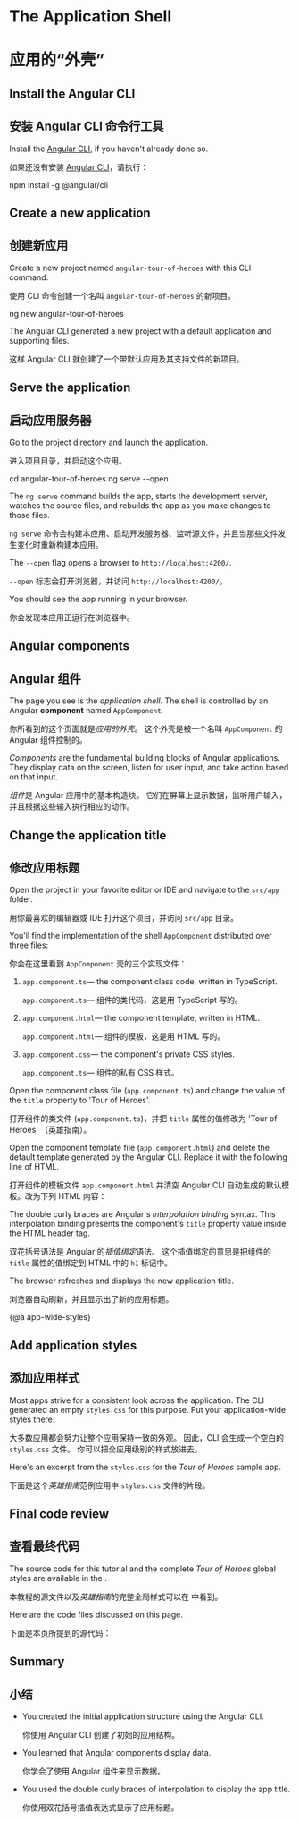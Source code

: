 # The Application Shell

# 应用的“外壳”

## Install the Angular CLI

## 安装 Angular CLI 命令行工具

 Install the [Angular CLI](https://github.com/angular/angular-cli), if you haven't already done so.
 
 如果还没有安装 [Angular CLI](https://github.com/angular/angular-cli)，请执行：

<code-example language="sh" class="code-shell">

  npm install -g @angular/cli

</code-example>  

## Create a new application

## 创建新应用

Create a new project named `angular-tour-of-heroes` with this CLI command.

使用 CLI 命令创建一个名叫 `angular-tour-of-heroes` 的新项目。

<code-example language="sh" class="code-shell">

  ng new angular-tour-of-heroes

</code-example> 

The Angular CLI generated a new project with a default application and supporting files. 

这样 Angular CLI 就创建了一个带默认应用及其支持文件的新项目。

## Serve the application

## 启动应用服务器

Go to the project directory and launch the application.

进入项目目录，并启动这个应用。

<code-example language="sh" class="code-shell">

  cd angular-tour-of-heroes
  ng serve --open

</code-example>

<div class="l-sub-section">

The `ng serve` command builds the app, starts the development server,
watches the source files, and rebuilds the app as you make changes to those files.

`ng serve` 命令会构建本应用、启动开发服务器、监听源文件，并且当那些文件发生变化时重新构建本应用。

The `--open` flag  opens a browser to `http://localhost:4200/`.

`--open` 标志会打开浏览器，并访问 `http://localhost:4200/`。

</div>

You should see the app running in your browser.

你会发现本应用正运行在浏览器中。

## Angular components

## Angular 组件

The page you see is the _application shell_.
The shell is controlled by an Angular **component** named `AppComponent`.

你所看到的这个页面就是*应用的外壳*。
这个外壳是被一个名叫 `AppComponent` 的 Angular 组件控制的。

_Components_ are the fundamental building blocks of Angular applications.
They display data on the screen, listen for user input, and take action based on that input.

*组件*是 Angular 应用中的基本构造块。
它们在屏幕上显示数据，监听用户输入，并且根据这些输入执行相应的动作。

## Change the application title

## 修改应用标题

Open the project in your favorite editor or IDE and navigate to the `src/app` folder.

用你最喜欢的编辑器或 IDE 打开这个项目，并访问 `src/app` 目录。

You'll find the implementation of the shell `AppComponent` distributed over three files:

你会在这里看到 `AppComponent` 壳的三个实现文件：

1. `app.component.ts`&mdash; the component class code, written in TypeScript. 

   `app.component.ts`&mdash; 组件的类代码，这是用 TypeScript 写的。

1. `app.component.html`&mdash; the component template, written in HTML.

   `app.component.html`&mdash; 组件的模板，这是用 HTML 写的。 

1. `app.component.css`&mdash; the component's private CSS styles.

   `app.component.ts`&mdash; 组件的私有 CSS 样式。 

Open the component class file (`app.component.ts`) and change the value of the `title` property to 'Tour of Heroes'.

打开组件的类文件 (`app.component.ts`)，并把 `title` 属性的值修改为 'Tour of Heroes' （英雄指南）。

<code-example path="toh-pt0/src/app/app.component.ts" region="set-title" title="app.component.ts (class title property)" linenums="false">

</code-example>

Open the component template file (`app.component.html`) and
delete the default template generated by the Angular CLI.
Replace it with the following line of HTML.

打开组件的模板文件 `app.component.html` 并清空 Angular CLI 自动生成的默认模板。改为下列 HTML 内容：

<code-example path="toh-pt0/src/app/app.component.html" 
  title="app.component.html (template)" linenums="false">

</code-example>

The double curly braces are Angular's *interpolation binding* syntax. 
This interpolation binding presents the component's `title` property value 
inside the HTML header tag.

双花括号语法是 Angular 的*插值绑定*语法。
这个插值绑定的意思是把组件的 `title` 属性的值绑定到 HTML 中的 `h1` 标记中。

The browser refreshes and displays the new application title.

浏览器自动刷新，并且显示出了新的应用标题。

{@a app-wide-styles}

## Add application styles

## 添加应用样式

Most apps strive for a consistent look across the application.
The CLI generated an empty `styles.css` for this purpose.
Put your application-wide styles there.

大多数应用都会努力让整个应用保持一致的外观。
因此，CLI 会生成一个空白的 `styles.css` 文件。
你可以把全应用级别的样式放进去。

Here's an excerpt from the `styles.css` for the _Tour of Heroes_ sample app.

下面是这个*英雄指南*范例应用中 `styles.css` 文件的片段。

<code-example path="toh-pt0/src/styles.1.css" title="src/styles.css (excerpt)">

</code-example>

## Final code review

## 查看最终代码

The source code for this tutorial and the complete _Tour of Heroes_ global styles 
are available in the <live-example></live-example>. 

本教程的源文件以及*英雄指南*的完整全局样式可以在 <live-example></live-example> 中看到。

Here are the code files discussed on this page. 

下面是本页所提到的源代码：

<code-tabs>

  <code-pane title="src/app/app.component.ts" path="toh-pt0/src/app/app.component.ts">
  </code-pane>

  <code-pane title="src/app/app.component.html" path="toh-pt0/src/app/app.component.html">
  </code-pane>

  <code-pane 
    title="src/styles.css (excerpt)" 
    path="toh-pt0/src/styles.1.css">
  </code-pane>

</code-tabs>

## Summary

## 小结

* You created the initial application structure using the Angular CLI.

  你使用 Angular CLI 创建了初始的应用结构。

* You learned that Angular components display data.

  你学会了使用 Angular 组件来显示数据。

* You used the double curly braces of interpolation to display the app title.

  你使用双花括号插值表达式显示了应用标题。
